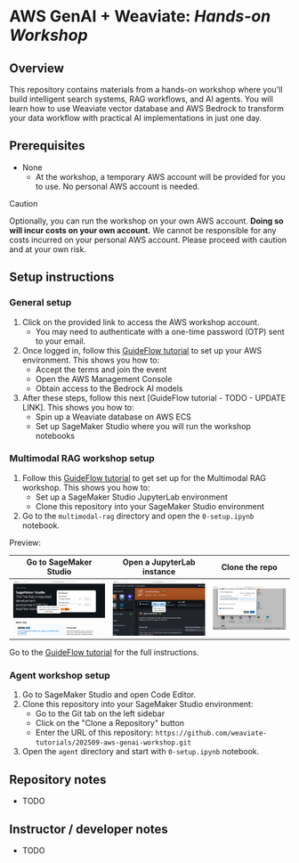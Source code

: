 # AWS GenAI + Weaviate: *Hands-on Workshop*

## Overview

This repository contains materials from a hands-on workshop where you'll build intelligent search systems, RAG workflows, and AI agents. You will learn how to use Weaviate vector database and AWS Bedrock to transform your data workflow with practical AI implementations in just one day.

## Prerequisites

- None
    - At the workshop, a temporary AWS account will be provided for you to use. No personal AWS account is needed.

> [!CAUTION]
> Optionally, you can run the workshop on your own AWS account. **Doing so will incur costs on your own account.** We cannot be responsible for any costs incurred on your personal AWS account. Please proceed with caution and at your own risk.

## Setup instructions

### General setup

1. Click on the provided link to access the AWS workshop account.
    - You may need to authenticate with a one-time password (OTP) sent to your email.
2. Once logged in, follow this [GuideFlow tutorial](https://app.guideflow.com/player/lpnvo37sjr) to set up your AWS environment. This shows you how to:
    - Accept the terms and join the event
    - Open the AWS Management Console
    - Obtain access to the Bedrock AI models
3. After these steps, follow this next [GuideFlow tutorial - TODO - UPDATE LINK]. This shows you how to:
    - Spin up a Weaviate database on AWS ECS
    - Set up SageMaker Studio where you will run the workshop notebooks

### Multimodal RAG workshop setup

1. Follow this [GuideFlow tutorial](https://app.guideflow.com/player/3r3d3nmsnp) to get set up for the Multimodal RAG workshop. This shows you how to:
    - Set up a SageMaker Studio JupyterLab environment
    - Clone this repository into your SageMaker Studio environment
2. Go to the `multimodal-rag` directory and open the `0-setup.ipynb` notebook.

Preview:

| Go to SageMaker Studio | Open a JupyterLab instance | Clone the repo |
|----------|----------|----------|
| ![Go to SageMaker Studio](assets/mmrag-setup-preview-1.png) | ![Open a JupyterLab instance](assets/mmrag-setup-preview-2.png) | ![Clone the repo](assets/mmrag-setup-preview-3.png) |

Go to the [GuideFlow tutorial](https://app.guideflow.com/player/3r3d3nmsnp) for the full instructions.

### Agent workshop setup

1. Go to SageMaker Studio and open Code Editor.
2. Clone this repository into your SageMaker Studio environment:
    - Go to the Git tab on the left sidebar
    - Click on the "Clone a Repository" button
    - Enter the URL of this repository: `https://github.com/weaviate-tutorials/202509-aws-genai-workshop.git`
3. Open the `agent` directory and start with `0-setup.ipynb` notebook.

## Repository notes

- TODO

## Instructor / developer notes

- TODO
